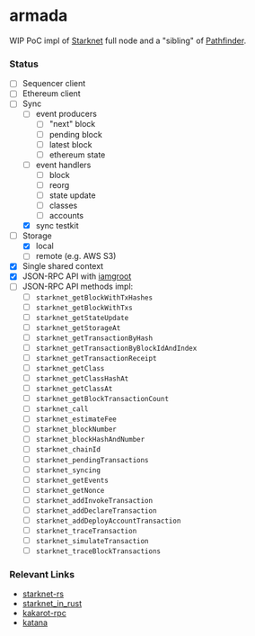 # armada

WIP PoC impl of [Starknet](https://www.starknet.io/en) full node and a "sibling" of [Pathfinder](https://github.com/eqlabs/pathfinder).

### Status

- [ ] Sequencer client
- [ ] Ethereum client
- [ ] Sync
  - [ ] event producers
    - [ ] "next" block
    - [ ] pending block
    - [ ] latest block
    - [ ] ethereum state
  - [ ] event handlers
    - [ ] block
    - [ ] reorg
    - [ ] state update
    - [ ] classes
    - [ ] accounts
  - [x] sync testkit
- [ ] Storage
  - [x] local
  - [ ] remote (e.g. AWS S3)
- [x] Single shared context
- [x] JSON-RPC API with [iamgroot](https://github.com/sergey-melnychuk/iamgroot)
- [ ] JSON-RPC API methods impl:
  - [ ] `starknet_getBlockWithTxHashes`
  - [ ] `starknet_getBlockWithTxs`
  - [ ] `starknet_getStateUpdate`
  - [ ] `starknet_getStorageAt`
  - [ ] `starknet_getTransactionByHash`
  - [ ] `starknet_getTransactionByBlockIdAndIndex`
  - [ ] `starknet_getTransactionReceipt`
  - [ ] `starknet_getClass`
  - [ ] `starknet_getClassHashAt`
  - [ ] `starknet_getClassAt`
  - [ ] `starknet_getBlockTransactionCount`
  - [ ] `starknet_call`
  - [ ] `starknet_estimateFee`
  - [ ] `starknet_blockNumber`
  - [ ] `starknet_blockHashAndNumber`
  - [ ] `starknet_chainId`
  - [ ] `starknet_pendingTransactions`
  - [ ] `starknet_syncing`
  - [ ] `starknet_getEvents`
  - [ ] `starknet_getNonce`
  - [ ] `starknet_addInvokeTransaction`
  - [ ] `starknet_addDeclareTransaction`
  - [ ] `starknet_addDeployAccountTransaction`
  - [ ] `starknet_traceTransaction`
  - [ ] `starknet_simulateTransaction`
  - [ ] `starknet_traceBlockTransactions`

### Relevant Links

- [starknet-rs](https://github.com/xJonathanLEI/starknet-rs)
- [starknet_in_rust](https://github.com/lambdaclass/starknet_in_rust)
- [kakarot-rpc](https://github.com/kkrt-labs/kakarot-rpc)
- [katana](https://github.com/dojoengine/katana)
